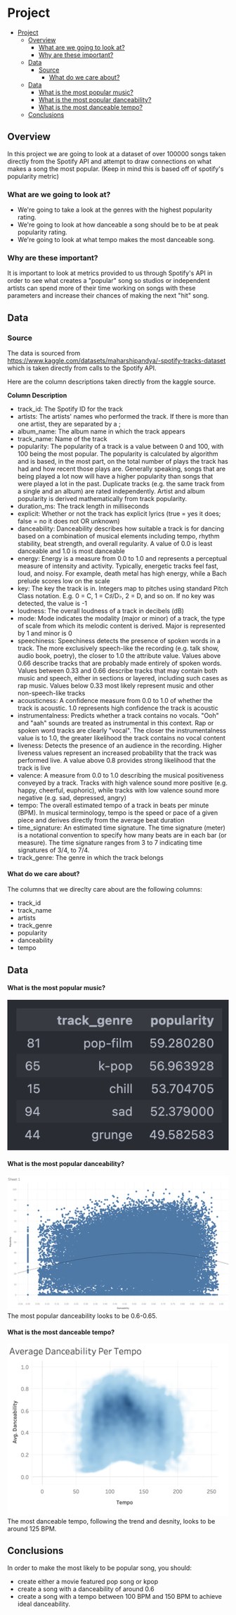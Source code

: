 # Project
- [Project](#project)
  - [Overview](#overview)
    - [What are we going to look at?](#what-are-we-going-to-look-at)
    - [Why are these important?](#why-are-these-important)
  - [Data](#data)
    - [Source](#source)
      - [What do we care about?](#what-do-we-care-about)
  - [Data](#data-1)
      - [What is the most popular music?](#what-is-the-most-popular-music)
      - [What is the most popular danceability?](#what-is-the-most-popular-danceability)
      - [What is the most danceable tempo?](#what-is-the-most-danceable-tempo)
  - [Conclusions](#conclusions)

## Overview
In this project we are going to look at a dataset of over 100000 songs taken directly from the Spotify API and attempt to draw connections on what makes a song the most popular. (Keep in mind this is based off of spotify's popularity metric)

### What are we going to look at?
* We're going to take a look at the genres with the highest popularity rating.
* We're going to look at how danceable a song should be to be at peak popularity rating.
* We're going to look at what tempo makes the most danceable song.

### Why are these important?
It is important to look at metrics provided to us through Spotify's API in order to see what creates a "popular" song so studios or independent artists can spend more of their time working on songs with these parameters and increase their chances of making the next "hit" song.

## Data

### Source
The data is sourced from https://www.kaggle.com/datasets/maharshipandya/-spotify-tracks-dataset which is taken directly from calls to the Spotify API.

Here are the column descriptions taken directly from the kaggle source.

**Column Description**
- track_id: The Spotify ID for the track
- artists: The artists' names who performed the track. If there is more than one artist, they are separated by a ;
- album_name: The album name in which the track appears
- track_name: Name of the track
- popularity: The popularity of a track is a value between 0 and 100, with 100 being the most popular. The popularity is calculated by algorithm and is based, in the most part, on the total number of plays the track has had and how recent those plays are. Generally speaking, songs that are being played a lot now will have a higher popularity than songs that were played a lot in the past. Duplicate tracks (e.g. the same track from a single and an album) are rated independently. Artist and album popularity is derived mathematically from track popularity.
- duration_ms: The track length in milliseconds
- explicit: Whether or not the track has explicit lyrics (true = yes it does; false = no it does not OR unknown)
- danceability: Danceability describes how suitable a track is for dancing based on a combination of musical elements including tempo, rhythm stability, beat strength, and overall regularity. A value of 0.0 is least danceable and 1.0 is most danceable
- energy: Energy is a measure from 0.0 to 1.0 and represents a perceptual measure of intensity and activity. Typically, energetic tracks feel fast, loud, and noisy. For example, death metal has high energy, while a Bach prelude scores low on the scale
- key: The key the track is in. Integers map to pitches using standard Pitch Class notation. E.g. 0 = C, 1 = C♯/D♭, 2 = D, and so on. If no key was detected, the value is -1
- loudness: The overall loudness of a track in decibels (dB)
- mode: Mode indicates the modality (major or minor) of a track, the type of scale from which its melodic content is derived. Major is represented by 1 and minor is 0
- speechiness: Speechiness detects the presence of spoken words in a track. The more exclusively speech-like the recording (e.g. talk show, audio book, poetry), the closer to 1.0 the attribute value. Values above 0.66 describe tracks that are probably made entirely of spoken words. Values between 0.33 and 0.66 describe tracks that may contain both music and speech, either in sections or layered, including such cases as rap music. Values below 0.33 most likely represent music and other non-speech-like tracks
- acousticness: A confidence measure from 0.0 to 1.0 of whether the track is acoustic. 1.0 represents high confidence the track is acoustic
- instrumentalness: Predicts whether a track contains no vocals. "Ooh" and "aah" sounds are treated as instrumental in this context. Rap or spoken word tracks are clearly "vocal". The closer the instrumentalness value is to 1.0, the greater likelihood the track contains no vocal content
- liveness: Detects the presence of an audience in the recording. Higher liveness values represent an increased probability that the track was performed live. A value above 0.8 provides strong likelihood that the track is live
- valence: A measure from 0.0 to 1.0 describing the musical positiveness conveyed by a track. Tracks with high valence sound more positive (e.g. happy, cheerful, euphoric), while tracks with low valence sound more negative (e.g. sad, depressed, angry)
- tempo: The overall estimated tempo of a track in beats per minute (BPM). In musical terminology, tempo is the speed or pace of a given piece and derives directly from the average beat duration
- time_signature: An estimated time signature. The time signature (meter) is a notational convention to specify how many beats are in each bar (or measure). The time signature ranges from 3 to 7 indicating time signatures of 3/4, to 7/4.
- track_genre: The genre in which the track belongs

#### What do we care about?
The columns that we direclty care about are the following columns:
- track_id
- track_name
- artists
- track_genre
- popularity
- danceability
- tempo

## Data
#### What is the most popular music?
![alt text](./img/image.png)

#### What is the most popular danceability?
![alt text](<img/Sheet 1.png>)
The most popular danceability looks to be 0.6-0.65.

#### What is the most danceable tempo?
![alt text](./img/image2.png)
The most danceable tempo, following the trend and desnity, looks to be around 125 BPM.

## Conclusions

In order to make the most likely to be popular song, you should: 
- create either a movie featured pop song or kpop
- create a song with a danceability of around 0.6
- create a song with a tempo between 100 BPM and 150 BPM to achieve ideal danceability.